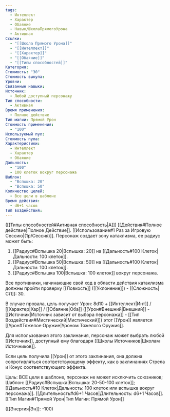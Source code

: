 ```yaml
---
tags:
  - Интеллект
  - Характер
  - Обаяние
  - Навык/ШколаПрямогоУрона
  - Активная
Ссылки:
  - "[[Школа Прямого Урона]]"
  - "[[Интеллект]]"
  - "[[Характер]]"
  - "[[Обаяние]]"
  - "[[Типы способностей]]"
Категория: 
Стоимость: "30"
Стоимость выкупа: 
Уровни: 
Связанные навыки: 
Источник:
  - Любой доступный персонажу
Тип способности:
  - Активная
Время применения:
  - Полное действие
Тип магии: Прямой Урон
Стоимость применения:
  - "100"
Используемый пул: 
Стоимость пула: 
Характеристики:
  - Интеллект
  - Характер
  - Обаяние
Дальность:
  - "100"
  - 100 клеток вокруг персонажа
Шаблон:
  - "Вспышка: 20"
  - "Вспышка: 50"
Количество целей:
  - Все цели в шаблоне
Время действия:
  - d6+1 часов
Тип воздействия:
---
```

([[Типы способностей#Активная способность|А]]) [[Действия#Полное действие|Полное Действие]]. [[Использование#1 Раз за Игровую Сессию|(1р/Сессия)]]. Персонаж создает зону катаклизма, ее радиус может быть: 

1. [[Радиус#Вспышка 20|Вспышка: 20]] на [[Дальность#100 Клеток|Дальности: 100 клеток]].
2. [[Радиус#Вспышка 50|Вспышка: 50]] на [[Дальность#100 Клеток|Дальности: 100 клеток]].
3. [[Радиус#Вспышка 100|Вспышка: 100 клеток]] вокруг персонажа. 

Все противники, начинающие свой ход в области действия катаклизма должны пройти проверку [[Ловкость]] ([[Уклонение]]) - [[Сложность|СЛ]]: 30.

В случае провала, цель получает Урон: 8d10 + [[Интеллект|Инт]] / [[Характер|Хар]] / [[Обаяние|Оба]] ([[Урон#Внешний|Внешний]] - [[Источник|Источник зависит от выбора персонажа]] - [[Тип Воздействия#Мистический|Мистический]]) этот [[Урон]] является [[Урон#Тяжелое Оружие|Уроном Тяжелого Оружия]]. 

Для использования этого заклинания, персонаж может выбрать любой [[Источник]], доступный ему благодаря [[Школы Источников|Школам Источников]].

Если цель получила [[Урон]] от этого заклинания, она должна сопротивляться соответствующему эффекту, как в заклинаниях Стрела и Конус соответствующего эффекта.

Цель: ВСЕ цели в шаблоне, персонаж не может исключить союзников; Шаблон: [[Радиус#Вспышка|Вспышка: 20-50-100 клеток]]; [[Дальность#10 Клеток|Дальность: 100 клеток или вспышка вокруг персонажа]]. [[Длительность#d6+1 Часов|Длительность: d6+1 Часов]]. [[Тип Магии#Прямой Урон|Тип Магии: Прямой Урон]]

([[Энергия|Эн]]: -100)